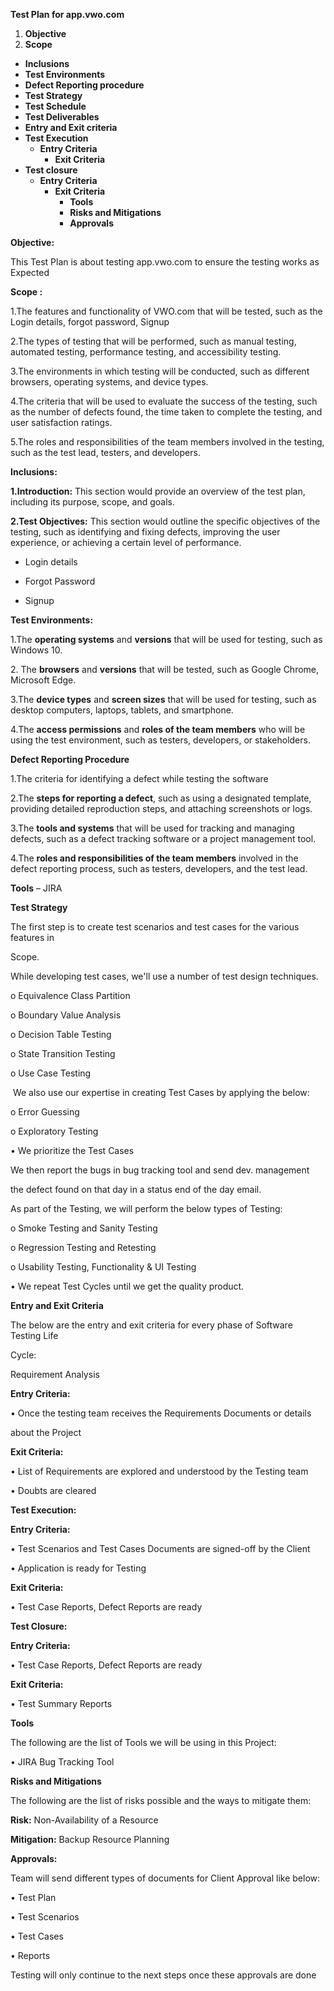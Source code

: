  **Test Plan for app.vwo.com** 

1. **Objective**  
2. **Scope**  
* **Inclusions**  
* **Test Environments**  
* **Defect Reporting procedure**  
* **Test Strategy**  
* **Test Schedule**  
* **Test Deliverables**  
* **Entry and Exit criteria**  
* **Test Execution**   
  * **Entry Criteria**  
    * **Exit Criteria**  
* **Test closure**   
  * **Entry Criteria**  
    * **Exit Criteria**  
      * **Tools**  
      * **Risks and Mitigations**  
      * **Approvals**

**Objective:**

This Test Plan is about testing app.vwo.com to ensure the testing works as Expected

**Scope :**

1.The features and functionality of VWO.com that will be tested, such as the Login details, forgot password, Signup

2.The types of testing that will be performed, such as manual testing, automated testing, performance testing, and accessibility testing.

3.The environments in which testing will be conducted, such as different browsers, operating systems, and device types.

4.The criteria that will be used to evaluate the success of the testing, such as the number of defects found, the time taken to complete the testing, and user satisfaction ratings.

5.The roles and responsibilities of the team members involved in the testing, such as the test lead, testers, and developers.

**Inclusions:**

**1.Introduction:** This section would provide an overview of the test plan, including its purpose, scope, and goals.

**2.Test Objectives:** This section would outline the specific objectives of the testing, such as identifying and fixing defects, improving the user experience, or achieving a certain level of performance.

* Login details

* Forgot Password

* Signup

**Test Environments:**

1.The **operating systems** and **versions** that will be used for testing, such as Windows 10\.

2\. The **browsers** and **versions** that will be tested, such as Google Chrome, Microsoft Edge.

3.The **device types** and **screen sizes** that will be used for testing, such as desktop computers, laptops, tablets, and smartphone.

4.The **access permissions** and **roles of the team members** who will be using the test environment, such as testers, developers, or stakeholders.

**Defect Reporting Procedure**

1.The criteria for identifying a defect while testing the software

2.The **steps for reporting a defect**, such as using a designated template, providing detailed reproduction steps, and attaching screenshots or logs.

3.The **tools and systems** that will be used for tracking and managing defects, such as a defect tracking software or a project management tool.

4.The **roles and responsibilities of the team members** involved in the defect reporting process, such as testers, developers, and the test lead.

**Tools** – JIRA

**Test Strategy**

The first step is to create test scenarios and test cases for the various features in

Scope.

While developing test cases, we'll use a number of test design techniques.

o Equivalence Class Partition

o Boundary Value Analysis

o Decision Table Testing

o State Transition Testing

o Use Case Testing

 We also use our expertise in creating Test Cases by applying the below:

o Error Guessing

o Exploratory Testing

• We prioritize the Test Cases

We then report the bugs in bug tracking tool and send dev. management

the defect found on that day in a status end of the day email.

As part of the Testing, we will perform the below types of Testing:

o Smoke Testing and Sanity Testing

o Regression Testing and Retesting

o Usability Testing, Functionality & UI Testing

• We repeat Test Cycles until we get the quality product.

**Entry and Exit Criteria**

The below are the entry and exit criteria for every phase of Software Testing Life

Cycle:

Requirement Analysis

**Entry Criteria:**

• Once the testing team receives the Requirements Documents or details

about the Project

**Exit Criteria:**

• List of Requirements are explored and understood by the Testing team

• Doubts are cleared

**Test Execution:**

**Entry Criteria:**

• Test Scenarios and Test Cases Documents are signed-off by the Client

• Application is ready for Testing

**Exit Criteria:**

• Test Case Reports, Defect Reports are ready

**Test Closure:**

**Entry Criteria:**

• Test Case Reports, Defect Reports are ready

**Exit Criteria:**

• Test Summary Reports

**Tools**

The following are the list of Tools we will be using in this Project:

• JIRA Bug Tracking Tool

**Risks and Mitigations**

The following are the list of risks possible and the ways to mitigate them:

**Risk:** Non-Availability of a Resource

**Mitigation:** Backup Resource Planning

**Approvals:**

Team will send different types of documents for Client Approval like below:

• Test Plan

• Test Scenarios

• Test Cases

• Reports

Testing will only continue to the next steps once these approvals are done

